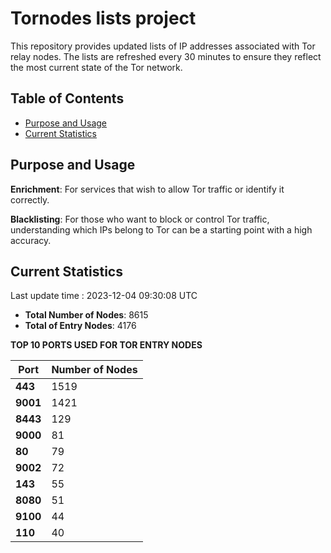 # Tornodes lists project

This repository provides updated lists of IP addresses associated with Tor relay nodes. The lists are refreshed every 30 minutes to ensure they reflect the most current state of the Tor network.

## Table of Contents

- [Purpose and Usage](#purpose-and-usage)
- [Current Statistics](#current-statistics)


## Purpose and Usage

**Enrichment**: For services that wish to allow Tor traffic or identify it correctly.

**Blacklisting**: For those who want to block or control Tor traffic, understanding which IPs belong to Tor can be a starting point with a high accuracy.

## Current Statistics

Last update time : 2023-12-04 09:30:08 UTC

- **Total Number of Nodes**: 8615
- **Total of Entry Nodes**: 4176

**TOP 10 PORTS USED FOR TOR ENTRY NODES**

| **Port** | **Number of Nodes** |
|------|-----------------|
| **443**   | 1519  |
| **9001**   | 1421  |
| **8443**   | 129  |
| **9000**   | 81  |
| **80**   | 79  |
| **9002**   | 72  |
| **143**   | 55  |
| **8080**   | 51  |
| **9100**   | 44  |
| **110**   | 40  |

